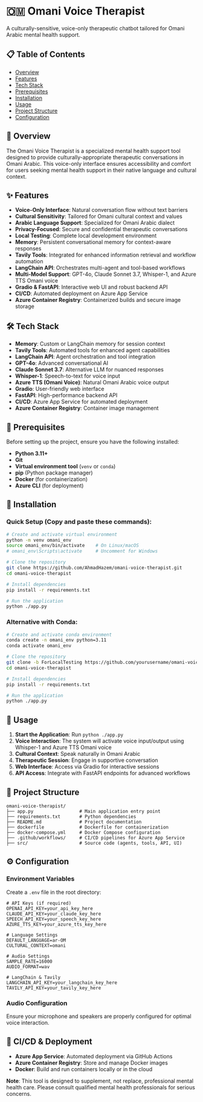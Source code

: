 # 🇴🇲 Omani Voice Therapist

A culturally-sensitive, voice-only therapeutic chatbot tailored for Omani Arabic mental health support.

## 📋 Table of Contents

- [Overview](#overview)
- [Features](#features)
- [Tech Stack](#tech-stack)
- [Prerequisites](#prerequisites)
- [Installation](#installation)
- [Usage](#usage)
- [Project Structure](#project-structure)
- [Configuration](#configuration)

## 🌟 Overview

The Omani Voice Therapist is a specialized mental health support tool designed to provide culturally-appropriate therapeutic conversations in Omani Arabic. This voice-only interface ensures accessibility and comfort for users seeking mental health support in their native language and cultural context.

## ✨ Features

- **Voice-Only Interface**: Natural conversation flow without text barriers
- **Cultural Sensitivity**: Tailored for Omani cultural context and values
- **Arabic Language Support**: Specialized for Omani Arabic dialect
- **Privacy-Focused**: Secure and confidential therapeutic conversations
- **Local Testing**: Complete local development environment
- **Memory**: Persistent conversational memory for context-aware responses
- **Tavily Tools**: Integrated for enhanced information retrieval and workflow automation
- **LangChain API**: Orchestrates multi-agent and tool-based workflows
- **Multi-Model Support**: GPT-4o, Claude Sonnet 3.7, Whisper-1, and Azure TTS Omani voice
- **Gradio & FastAPI**: Interactive web UI and robust backend API
- **CI/CD**: Automated deployment on Azure App Service
- **Azure Container Registry**: Containerized builds and secure image storage

## 🛠️ Tech Stack

- **Memory**: Custom or LangChain memory for session context
- **Tavily Tools**: Automated tools for enhanced agent capabilities
- **LangChain API**: Agent orchestration and tool integration
- **GPT-4o**: Advanced conversational AI
- **Claude Sonnet 3.7**: Alternative LLM for nuanced responses
- **Whisper-1**: Speech-to-text for voice input
- **Azure TTS (Omani Voice)**: Natural Omani Arabic voice output
- **Gradio**: User-friendly web interface
- **FastAPI**: High-performance backend API
- **CI/CD**: Azure App Service for automated deployment
- **Azure Container Registry**: Container image management

## 🧰 Prerequisites

Before setting up the project, ensure you have the following installed:

- **Python 3.11+**
- **Git**
- **Virtual environment tool** (`venv` or `conda`)
- **pip** (Python package manager)
- **Docker** (for containerization)
- **Azure CLI** (for deployment)

## 🚀 Installation

### Quick Setup (Copy and paste these commands):

```bash
# Create and activate virtual environment
python -m venv omani_env
source omani_env/bin/activate    # On Linux/macOS
# omani_env\Scripts\activate     # Uncomment for Windows

# Clone the repository
git clone https://github.com/AhmadHazem/omani-voice-therapist.git
cd omani-voice-therapist

# Install dependencies
pip install -r requirements.txt

# Run the application
python ./app.py
```

### Alternative with Conda:

```bash
# Create and activate conda environment
conda create -n omani_env python=3.11
conda activate omani_env

# Clone the repository
git clone -b ForLocalTesting https://github.com/yourusername/omani-voice-therapist.git
cd omani-voice-therapist

# Install dependencies
pip install -r requirements.txt

# Run the application
python ./app.py
```

## 🎯 Usage

1. **Start the Application**: Run `python ./app.py`
2. **Voice Interaction**: The system will activate voice input/output using Whisper-1 and Azure TTS Omani voice
3. **Cultural Context**: Speak naturally in Omani Arabic
4. **Therapeutic Session**: Engage in supportive conversation
5. **Web Interface**: Access via Gradio for interactive sessions
6. **API Access**: Integrate with FastAPI endpoints for advanced workflows

## 📁 Project Structure

```
omani-voice-therapist/
├── app.py                 # Main application entry point
├── requirements.txt       # Python dependencies
├── README.md              # Project documentation
├── dockerfile             # Dockerfile for containerization
├── docker-compose.yml     # Docker Compose configuration
├── .github/workflows/     # CI/CD pipelines for Azure App Service
├── src/                   # Source code (agents, tools, API, UI)
```

## ⚙️ Configuration

### Environment Variables

Create a `.env` file in the root directory:

```env
# API Keys (if required)
OPENAI_API_KEY=your_api_key_here
CLAUDE_API_KEY=your_claude_key_here
SPEECH_API_KEY=your_speech_key_here
AZURE_TTS_KEY=your_azure_tts_key_here

# Language Settings
DEFAULT_LANGUAGE=ar-OM
CULTURAL_CONTEXT=omani

# Audio Settings
SAMPLE_RATE=16000
AUDIO_FORMAT=wav

# LangChain & Tavily
LANGCHAIN_API_KEY=your_langchain_key_here
TAVILY_API_KEY=your_tavily_key_here
```

### Audio Configuration

Ensure your microphone and speakers are properly configured for optimal voice interaction.

## 🚢 CI/CD & Deployment

- **Azure App Service**: Automated deployment via GitHub Actions
- **Azure Container Registry**: Store and manage Docker images
- **Docker**: Build and run containers locally or in the cloud

**Note**: This tool is designed to supplement, not replace, professional mental health care. Please consult qualified mental health professionals for serious concerns.

